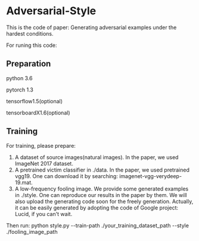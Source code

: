 # Adversarial-Style
This is the code of paper: Generating adversarial examples under the hardest conditions.

For runing this code:
## Preparation
python 3.6

pytorch 1.3

tensorflow1.5(optional)

tensorboardX1.6(optional)
## Training
For training, please prepare:
  1. A dataset of source images(natural images). In the paper, we used ImageNet 2017 dataset.
  2. A pretrained victim classifier in ./data. In the paper, we used pretrained vgg19. One can download it by searching: imagenet-vgg-verydeep-19.mat. 
  3. A low-frequency fooling image. We provide some generated examples in ./style. One can reproduce our results in the paper by them. We will also upload the generating code soon for the freely generation. 
     Actually, it can be easily generated by adopting the code of Google project: Lucid, if you can't wait.
     
Then run: python style.py --train-path ./your_training_dataset_path --style ./fooling_image_path

  
